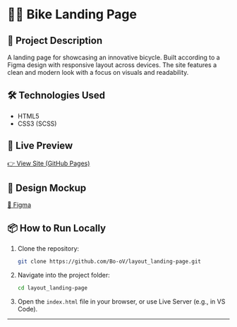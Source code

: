 # 🚴‍♂️ Bike Landing Page

## 🔹 Project Description

A landing page for showcasing an innovative bicycle. Built according to a Figma design with responsive layout across devices. The site features a clean and modern look with a focus on visuals and readability.

## 🛠️ Technologies Used

- HTML5
- CSS3 (SCSS)

## 🔗 Live Preview

[👉 View Site (GitHub Pages)](https://Bo-oV.github.io/Landing-page-bicycle/)

## 🎨 Design Mockup

[🔗 Figma ](https://www.figma.com/design/XrwxMkfSEQKCI8QRMwIdHc/Bike-PORTFOLIO?node-id=0-1&t=uy5gvPa9t88om55P-1)

## 📦 How to Run Locally

1. Clone the repository:

    ```bash
    git clone https://github.com/Bo-oV/layout_landing-page.git
    ```

2. Navigate into the project folder:

    ```bash
    cd layout_landing-page
    ```

3. Open the `index.html` file in your browser, or use Live Server (e.g., in VS Code).

---
